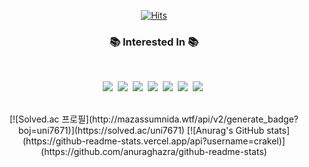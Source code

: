 <div align="center" style="text-align:center">
 
[![Hits](https://hits.seeyoufarm.com/api/count/incr/badge.svg?url=https%3A%2F%2Fgithub.com%2Fcrakel&count_bg=%2379C83D&title_bg=%23555555&icon=&icon_color=%23E7E7E7&title=hits&edge_flat=false)](https://hits.seeyoufarm.com)

</div>

<h3 align="center">📚 Interested In 📚</h3>
<br>
<p align="center">
  <img src="https://img.shields.io/badge/javascript-F7DF1E?style=for-the-badge&logo=javascript&logoColor=black"/></a>&nbsp 
  <img src="https://img.shields.io/badge/node.js-339933?style=for-the-badge&logo=Node.js&logoColor=white"/></a>&nbsp
  <img src="https://img.shields.io/badge/react-61DAFB?style=for-the-badge&logo=react&logoColor=black"/></a>&nbsp
  <img src="https://img.shields.io/badge/python-3776AB?style=for-the-badge&logo=python&logoColor=white"/></a>&nbsp 
  <img src="https://img.shields.io/badge/django-092E20?style=for-the-badge&logo=django&logoColor=white"/></a>&nbsp 
  <img src="https://img.shields.io/badge/mysql-4479A1?style=for-the-badge&logo=mysql&logoColor=white"/></a>&nbsp 
  <img src="https://img.shields.io/badge/aws-232F3E?style=for-the-badge&logo=amazonaws&logoColor=white"></a>&nbsp 
</p>

<br>

<div align="center" style="text-align:center">
[![Solved.ac 프로필](http://mazassumnida.wtf/api/v2/generate_badge?boj=uni7671)](https://solved.ac/uni7671)
[![Anurag's GitHub stats](https://github-readme-stats.vercel.app/api?username=crakel)](https://github.com/anuraghazra/github-readme-stats)
</div>

<!-- 🛠🛠
**crakel/crakel** is a ✨ _special_ ✨ repository because its `README.md` (this file) appears on your GitHub profile.

Here are some ideas to get you started:

- 🔭 I’m currently working on ...
- 🌱 I’m currently learning ...
- 👯 I’m looking to collaborate on ...
- 🤔 I’m looking for help with ...
- 💬 Ask me about ...
- 📫 How to reach me: ...
- 😄 Pronouns: ...
- ⚡ Fun fact: ...
-->
